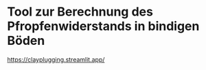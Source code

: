 # Tool zur Berechnung des Pfropfenwiderstands in bindigen Böden
https://clayplugging.streamlit.app/

